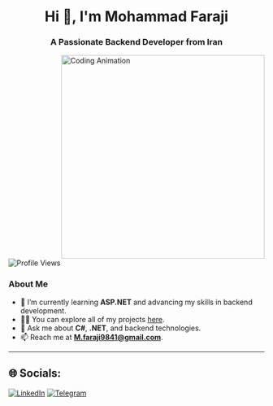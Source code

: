 <h1 align="center">Hi 👋, I'm Mohammad Faraji</h1>
<h3 align="center">A Passionate Backend Developer from Iran</h3>

<img align="right" alt="Coding Animation" width="400" src="https://mir-s3-cdn-cf.behance.net/project_modules/hd/06f21a161921919.63cd7887d0a70.gif">

<p align="left"> <img src="https://komarev.com/ghpvc/?username=Mohammad-Faraji&label=Profile%20views&color=0e75b6&style=flat" alt="Profile Views" /> </p>

### About Me
- 🌱 I’m currently learning **ASP.NET** and advancing my skills in backend development.
- 👨‍💻 You can explore all of my projects [here](https://github.com/Mohammad-Faraji).
- 💬 Ask me about **C#**, **.NET**, and backend technologies.
- 📫 Reach me at **M.faraji9841@gmail.com**.
---


## 🌐 Socials:
[![LinkedIn](https://img.shields.io/badge/LinkedIn-0077B5?style=for-the-badge&logo=linkedin&logoColor=white)](https://www.linkedin.com/in/mohammadfaraji/)
[![Telegram](https://img.shields.io/badge/Telegram-2CA5E0?style=for-the-badge&logo=telegram&logoColor=white)](https://Mamali2828i)
